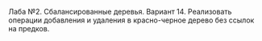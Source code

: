 Лаба №2. Сбалансированные деревья. Вариант 14. Реализовать операции добавления и удаления в красно-черное дерево без ссылок на предков.
